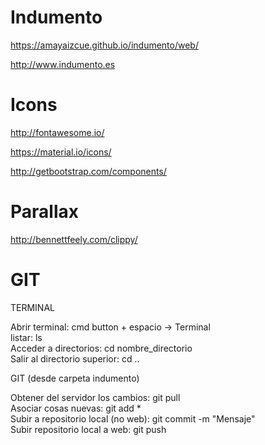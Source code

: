 # Indumento

https://amayaizcue.github.io/indumento/web/

http://www.indumento.es


# Icons

http://fontawesome.io/

https://material.io/icons/

http://getbootstrap.com/components/


# Parallax

http://bennettfeely.com/clippy/


# GIT

TERMINAL

Abrir terminal: cmd button + espacio -> Terminal  
listar: ls  
Acceder a directorios: cd nombre_directorio  
Salir al directorio superior: cd ..

GIT (desde carpeta indumento)

Obtener del servidor los cambios: git pull  
Asociar cosas nuevas: git add \*  
Subir a repositorio local (no web): git commit -m "Mensaje"  
Subir repositorio local a web: git push
